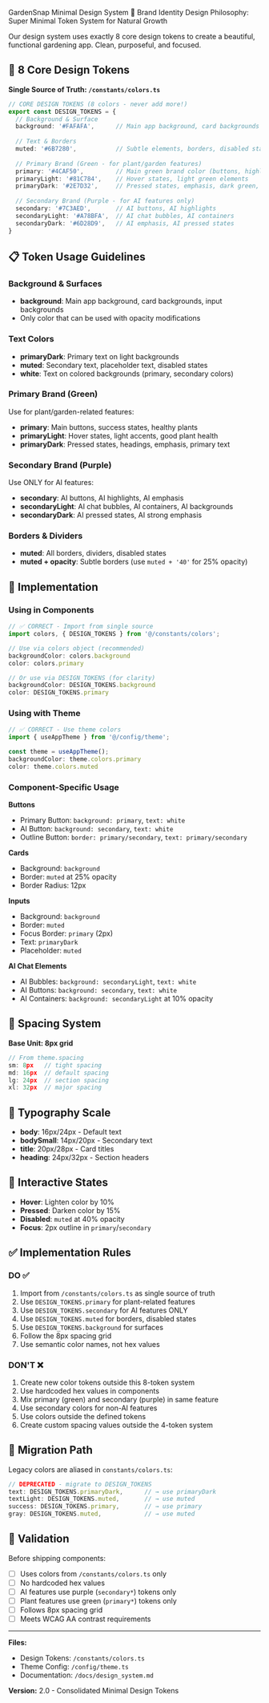 GardenSnap Minimal Design System
🎨 Brand Identity
Design Philosophy: Super Minimal Token System for Natural Growth

Our design system uses exactly 8 core design tokens to create a beautiful, functional gardening app. Clean, purposeful, and focused.

## 🌈 8 Core Design Tokens

**Single Source of Truth: `/constants/colors.ts`**

```typescript
// CORE DESIGN TOKENS (8 colors - never add more!)
export const DESIGN_TOKENS = {
  // Background & Surface
  background: '#FAFAFA',      // Main app background, card backgrounds
  
  // Text & Borders  
  muted: '#6B7280',           // Subtle elements, borders, disabled states, secondary text
  
  // Primary Brand (Green - for plant/garden features)
  primary: '#4CAF50',         // Main green brand color (buttons, highlights, success)
  primaryLight: '#81C784',    // Hover states, light green elements
  primaryDark: '#2E7D32',     // Pressed states, emphasis, dark green, primary text
  
  // Secondary Brand (Purple - for AI features only)
  secondary: '#7C3AED',       // AI buttons, AI highlights
  secondaryLight: '#A78BFA',  // AI chat bubbles, AI containers
  secondaryDark: '#6D28D9',   // AI emphasis, AI pressed states
}
```

## 📋 Token Usage Guidelines

### Background & Surfaces
- **background**: Main app background, card backgrounds, input backgrounds
- Only color that can be used with opacity modifications

### Text Colors
- **primaryDark**: Primary text on light backgrounds
- **muted**: Secondary text, placeholder text, disabled states
- **white**: Text on colored backgrounds (primary, secondary colors)

### Primary Brand (Green) 
Use for plant/garden-related features:
- **primary**: Main buttons, success states, healthy plants
- **primaryLight**: Hover states, light accents, good plant health
- **primaryDark**: Pressed states, headings, emphasis, primary text

### Secondary Brand (Purple)
Use ONLY for AI features:
- **secondary**: AI buttons, AI highlights, AI emphasis
- **secondaryLight**: AI chat bubbles, AI containers, AI backgrounds
- **secondaryDark**: AI pressed states, AI strong emphasis

### Borders & Dividers
- **muted**: All borders, dividers, disabled states
- **muted + opacity**: Subtle borders (use `muted + '40'` for 25% opacity)

## 🎯 Implementation

### Using in Components
```typescript
// ✅ CORRECT - Import from single source
import colors, { DESIGN_TOKENS } from '@/constants/colors';

// Use via colors object (recommended)
backgroundColor: colors.background
color: colors.primary

// Or use via DESIGN_TOKENS (for clarity)
backgroundColor: DESIGN_TOKENS.background
color: DESIGN_TOKENS.primary
```

### Using with Theme
```typescript
// ✅ CORRECT - Use theme colors
import { useAppTheme } from '@/config/theme';

const theme = useAppTheme();
backgroundColor: theme.colors.primary
color: theme.colors.muted
```

### Component-Specific Usage

**Buttons**
- Primary Button: `background: primary`, `text: white`
- AI Button: `background: secondary`, `text: white`  
- Outline Button: `border: primary/secondary`, `text: primary/secondary`

**Cards**
- Background: `background`
- Border: `muted` at 25% opacity
- Border Radius: 12px

**Inputs**
- Background: `background`
- Border: `muted`
- Focus Border: `primary` (2px)
- Text: `primaryDark`
- Placeholder: `muted`

**AI Chat Elements**
- AI Bubbles: `background: secondaryLight`, `text: white`
- AI Buttons: `background: secondary`, `text: white`
- AI Containers: `background: secondaryLight` at 10% opacity

## 📏 Spacing System

**Base Unit: 8px grid**

```typescript
// From theme.spacing
sm: 8px   // tight spacing
md: 16px  // default spacing  
lg: 24px  // section spacing
xl: 32px  // major spacing
```

## 📝 Typography Scale

- **body**: 16px/24px - Default text
- **bodySmall**: 14px/20px - Secondary text
- **title**: 20px/28px - Card titles
- **heading**: 24px/32px - Section headers

## 🎪 Interactive States

- **Hover**: Lighten color by 10%
- **Pressed**: Darken color by 15%
- **Disabled**: `muted` at 40% opacity
- **Focus**: 2px outline in `primary`/`secondary`

## ✅ Implementation Rules

### DO ✅
1. Import from `/constants/colors.ts` as single source of truth
2. Use `DESIGN_TOKENS.primary` for plant-related features
3. Use `DESIGN_TOKENS.secondary` for AI features ONLY
4. Use `DESIGN_TOKENS.muted` for borders, disabled states
5. Use `DESIGN_TOKENS.background` for surfaces
6. Follow the 8px spacing grid
7. Use semantic color names, not hex values

### DON'T ❌
1. Create new color tokens outside this 8-token system
2. Use hardcoded hex values in components  
3. Mix primary (green) and secondary (purple) in same feature
4. Use secondary colors for non-AI features
5. Use colors outside the defined tokens
6. Create custom spacing values outside the 4-token system

## 🔧 Migration Path

Legacy colors are aliased in `constants/colors.ts`:
```typescript
// DEPRECATED - migrate to DESIGN_TOKENS
text: DESIGN_TOKENS.primaryDark,      // → use primaryDark
textLight: DESIGN_TOKENS.muted,       // → use muted  
success: DESIGN_TOKENS.primary,       // → use primary
gray: DESIGN_TOKENS.muted,            // → use muted
```

## 🧪 Validation

Before shipping components:
- [ ] Uses colors from `/constants/colors.ts` only
- [ ] No hardcoded hex values
- [ ] AI features use purple (`secondary*`) tokens only
- [ ] Plant features use green (`primary*`) tokens only
- [ ] Follows 8px spacing grid
- [ ] Meets WCAG AA contrast requirements

---

**Files:**
- Design Tokens: `/constants/colors.ts`
- Theme Config: `/config/theme.ts`
- Documentation: `/docs/design_system.md`

**Version:** 2.0 - Consolidated Minimal Design Tokens